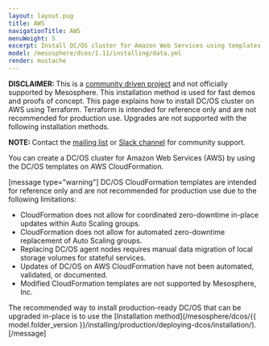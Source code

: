 ```yaml
---
layout: layout.pug
title: AWS
navigationTitle: AWS
menuWeight: 5
excerpt: Install DC/OS cluster for Amazon Web Services using templates on AWS CloudFormation
model: /mesosphere/dcos/1.11/installing/data.yml
render: mustache
---
```


<p class="message--warning"><strong>DISCLAIMER: </strong>This is a <a href="https://github.com/dcos/terraform-dcos/tree/master/aws">community driven project</a> and not officially supported by Mesosphere. This installation method is used for fast demos and proofs of concept. This page explains how to install DC/OS cluster on AWS using Terraform. Terraform is intended for reference only and are not recommended for production use. Upgrades are not supported with the following installation methods.</p>

<p class="message--note"><strong>NOTE: </strong>Contact the <a href="https://groups.google.com/a/dcos.io/forum/#!forum/users">mailing list</a> or <a href="http://chat.dcos.io/?_ga=2.226911897.58407594.1533244861-1110201164.1520633201">Slack channel</a> for community support.</p>

You can create a DC/OS cluster for Amazon Web Services (AWS) by using the DC/OS templates on AWS CloudFormation.

[message type="warning"] DC/OS CloudFormation templates are intended for reference only and are not recommended for production use due to the following limitations:

- CloudFormation does not allow for coordinated zero-downtime in-place updates within Auto Scaling groups.
- CloudFormation does not allow for automated zero-downtime replacement of Auto Scaling groups.
- Replacing DC/OS agent nodes requires manual data migration of local storage volumes for stateful services.
- Updates of DC/OS on AWS CloudFormation have not been automated, validated, or documented.
- Modified CloudFormation templates are not supported by Mesosphere, Inc.

The recommended way to install production-ready DC/OS that can be upgraded in-place is to use the [Installation method](/mesosphere/dcos/{{ model.folder_version }}/installing/production/deploying-dcos/installation/).
[/message]

